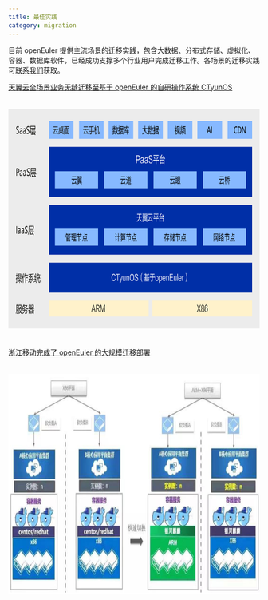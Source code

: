 ```yaml
---
title: 最佳实践
category: migration
---
```


目前 openEuler 提供主流场景的迁移实践，包含大数据、分布式存储、虚拟化、容器、数据库软件，已经成功支撑多个行业用户完成迁移工作。各场景的迁移实践可[联系我们](/zh/migration/implement-guide/)获取。

[天翼云全场景业务无缝迁移至基于 openEuler 的自研操作系统 CTyunOS](https://baijiahao.baidu.com/s?id=1744113308957850456)

<img class="image" src="./system.png">

[浙江移动完成了 openEuler 的大规模迁移部署](https://www.cnii.com.cn/rmydb/202109/t20210923_311404.html)

<img class="image bottom" src="./move.png">

<style>
    .image{
        width: 815px;
        height: 440px;
        margin: 20px 0;
    }
    .bottom{
        margin-bottom: 0;
    }
</style>
